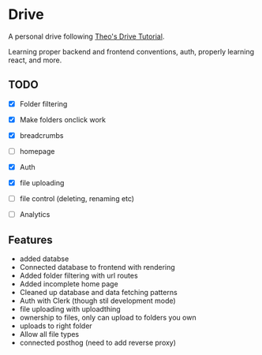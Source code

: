 # Drive
A personal drive following [Theo's Drive Tutorial](https://www.youtube.com/watch?v=c-hKSbzooAg). 

Learning proper backend and frontend conventions, auth, properly learning react, and more. 


## TODO
- [x] Folder filtering
- [x] Make folders onclick work
- [x] breadcrumbs
- [ ] homepage

- [x] Auth
- [x] file uploading
- [ ] file control (deleting, renaming etc)
- [ ] Analytics

## Features
- added databse
- Connected database to frontend with rendering
- Added folder filtering with url routes
- Added incomplete home page
- Cleaned up database and data fetching patterns
- Auth with Clerk (though stil development mode)
- file uploading with uploadthing
- ownership to files, only can upload to folders you own
- uploads to right folder
- Allow all file types
- connected posthog (need to add reverse proxy)
